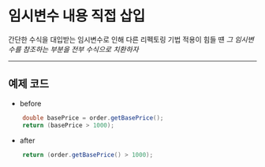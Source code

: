 # 임시변수 내용 직접 삽입

간단한 수식을 대입받는 임시변수로 인해 다른 리펙토링 기법 적용이 힘들 떈 
*그 임시변수를 참조하는 부분을 전부 수식으로 치환하자*

---

## 예제 코드

* before
```java
	double basePrice = order.getBasePrice();
	return (basePrice > 1000);
```
* after
```java
	return (order.getBasePrice() > 1000);
```

